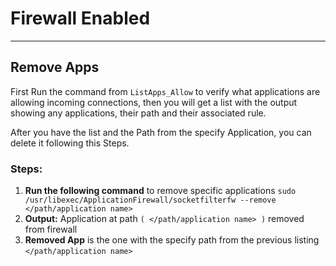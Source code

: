 # Firewall Enabled
------------------------------------
## Remove Apps

First Run the command from ```ListApps_Allow``` to verify what applications are allowing incoming connections, then you will get a list with the output showing any applications, their path and their associated rule. 

After you have the list and the Path from the specify Application, you can delete it following this Steps. 

### Steps:

1. **Run the following command** to remove specific applications
```sudo /usr/libexec/ApplicationFirewall/socketfilterfw --remove </path/application name>```
2. **Output:** Application at path ```( </path/application name> )``` removed from firewall 
3. **Removed App** is the one with the specify path from the previous listing ```</path/application name>```